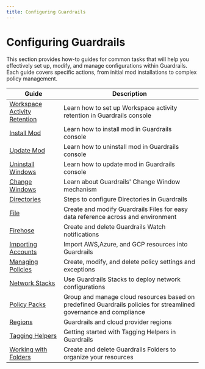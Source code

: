```yaml
---
title: Configuring Guardrails
---
```


# Configuring Guardrails

This section provides how-to guides for common tasks that will help you effectively set up, modify, and manage configurations within Guardrails. Each guide covers specific actions, from initial mod installations to complex policy management.

| Guide | Description |
| - | -
| [Workspace Activity Retention](guides/configuring-guardrails/activity-retention) | Learn how to set up Workspace activity retention in Guardrails console
| [Install Mod](guides/configuring-guardrails/install-mod) | Learn how to install mod in Guardrails console
| [Update Mod](guides/configuring-guardrails/update-mod) |  Learn how to uninstall mod in Guardrails console
| [Uninstall Windows](guides/configuring-guardrails/uninstall-mod) | Learn how to update mod in Guardrails console
| [Change Windows](guides/configuring-guardrails/change-window) | Learn about Guardrails' Change Window mechanism
| [Directories](guides/configuring-guardrails/directories) | Steps to configure Directories in Guardrails
| [File](guides/configuring-guardrails/files) | Create and modify Guardrails Files for easy data reference across and environment
| [Firehose](guides/configuring-guardrails/firehose) | Create and delete Guardrails Watch notifications
| [Importing Accounts](guides/configuring-guardrails/account-imports) | Import AWS,Azure, and GCP resources into Guardrails
| [Managing Policies](guides/configuring-guardrails/managing-policies) | Create, modify, and delete policy settings and exceptions
| [Network Stacks](guides/configuring-guardrails/network-stack) | Use Guardrails Stacks to deploy network configurations
| [Policy Packs](guides/configuring-guardrails/policy-packs) | Group and manage cloud resources based on predefined Guardrails policies for streamlined governance and compliance
| [Regions](guides/configuring-guardrails/regions) | Guardrails and cloud provider regions
| [Tagging Helpers](concepts/guardrails/tagging/tagging-helpers) |  Getting started with Tagging Helpers in Guardrails
| [Working with Folders](guides/configuring-guardrails/working-with-folders) | Create and delete Guardrails Folders to organize your resources
